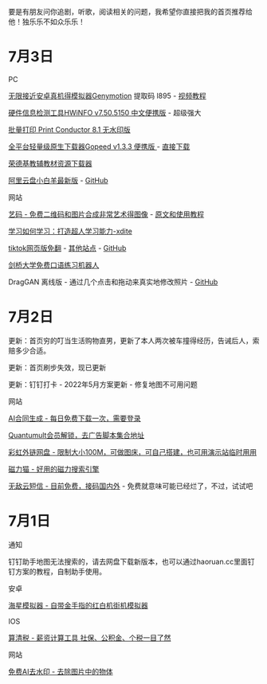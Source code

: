 要是有朋友问你追剧，听歌，阅读相关的问题，我希望你直接把我的首页推荐给他！独乐乐不如众乐乐！

# 7月3日

PC

[无限接近安卓真机得模拟器Genymotion](https://pan.baidu.com/s/1ED3H2OqDkGmSsBiAE4Y5dQ) 提取码 l895 - [视频教程](https://www.bilibili.com/video/BV1pu411b7Qy)

[硬件信息检测工具HWiNFO v7.50.5150 中文便携版](https://wwza.lanzoup.com/ikGYo10t7sta) - 超级强大

[批量打印 Print Conductor 8.1 无水印版](https://www.123pan.com/s/BXT9-7EFmH.html)

[全平台轻量级原生下载器Gopeed v1.3.3 便携版 ](https://gopeed.com/zh-CN)- [直接下载](https://www.123pan.com/s/A2D9-CUPX.html)

[荣德基教辅教材资源下载器](https://aming.lanzouj.com/idZv2113hung)

[阿里云盘小白羊最新版](https://wwji.lanzouj.com/ihmqK10q0h2h) - [GitHub](https://github.com/odomu/aliyunpan)

网站

[艺码 - 免费二维码和图片合成非常艺术得图像](https://yima.me/) - [原文和使用教程](https://meta.appinn.net/t/topic/45113)

[学习如何学习：打造超人学习能力-xdite](https://github.com/xdite/learn-hack)

[tiktok网页版免翻](https://proxitok.pussthecat.org/) - [其他站点](https://github.com/pablouser1/ProxiTok/wiki/Public-instances) - [GitHub](https://github.com/pablouser1/ProxiTok)

[剑桥大学免费口语练习机器人](https://speakandimprove.com/)

DragGAN 离线版 - 通过几个点击和拖动来真实地修改照片 - [GitHub](https://github.com/zhaoyun0071/DragGAN-Windows-GUI)

# 7月2日

更新：首页穷的叮当生活购物直男，更新了本人两次被车撞得经历，告诫后人，索赔多少合适。

更新：首页刷步失效，现已更新

更新：钉钉打卡 - 2022年5月方案更新 - 修复地图不可用问题

网站

[AI合同生成 - 每日免费下载一次，需要登录](https://contract.yoo-ai.com/)

[Quantumult会员解锁，去广告脚本集合地址](https://github.com/Moli-X/Resources)

[彩虹外链网盘 - 限制大小100M，可做图床，可自己搭建，也可用演示站临时用用](https://pan.cccyun.cc/)

[磁力猫 - 好用的磁力搜索引擎](https://xn--yets15cv4k.com/)

[无敌云短信 - 目前免费，接码国内外](https://clearcode.cn/) - 免费就意味可能已经烂了，不过，试试吧

# 7月1日

通知

钉钉助手地图无法搜索的，请去网盘下载新版本，也可以通过haoruan.cc里面钉钉方案的教程，自制助手使用。

安卓

[海星模拟器 - 自带金手指的红白机街机模拟器](https://aming.lanzouj.com/i8Q0410w9dmd)

IOS

[算清税 - 薪资计算工具 社保、公积金、个税一目了然](https://apps.apple.com/cn/app/id6446921145)

网站

[免费AI去水印 - 去除图片中的物体](https://objectremover.com/)

